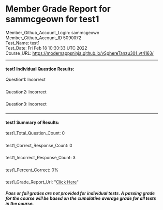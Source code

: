 # Member Grade Report for sammcgeown for test1  
   
Member_Github_Account_Login: sammcgeown  
Member_Github_Account_ID 5090072  
Test_Name: test1  
Test_Date: Fri Feb 18 10:30:33 UTC 2022  
Course_URL: https://modernappsninja.github.io/vSphereTanzu301_vt4163/  
   
---  
#### test1 Individual Question Results:  
Question1: Incorrect  
#####  
Question2: Incorrect  
#####  
Question3: Incorrect  
#####  
---  
#### test1 Summary of Results:  
test1_Total_Question_Count: 0  
#####  
test1_Correct_Response_Count: 0  
#####  
test1_Incorrect_Response_Count: 3  
#####  
test1_Percent_Correct: 0%  
#####  
test1_Grade_Report_Url: "[Click Here](https://github.com/modernappsninjas/sammcgeown/blob/main/static/userdata/courses/vSphereTanzu301_vt4163/grade_report.pr418.test1.md)"
##### Pass or fail grades are not provided for individual tests. A passing grade for the course will be based on the cumulative average grade for all tests in the course.  
